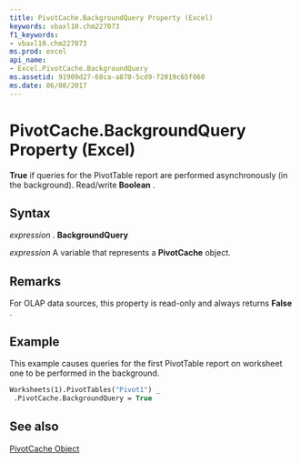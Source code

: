 ```yaml
---
title: PivotCache.BackgroundQuery Property (Excel)
keywords: vbaxl10.chm227073
f1_keywords:
- vbaxl10.chm227073
ms.prod: excel
api_name:
- Excel.PivotCache.BackgroundQuery
ms.assetid: 91909d27-68ca-a870-5cd9-72019c65f060
ms.date: 06/08/2017
---
```



# PivotCache.BackgroundQuery Property (Excel)

 **True** if queries for the PivotTable report are performed asynchronously (in the background). Read/write **Boolean** .


## Syntax

 _expression_ . **BackgroundQuery**

 _expression_ A variable that represents a **PivotCache** object.


## Remarks

For OLAP data sources, this property is read-only and always returns  **False** .


## Example

This example causes queries for the first PivotTable report on worksheet one to be performed in the background.


```vb
Worksheets(1).PivotTables("Pivot1") _ 
 .PivotCache.BackgroundQuery = True
```


## See also


[PivotCache Object](Excel.PivotCache.md)

